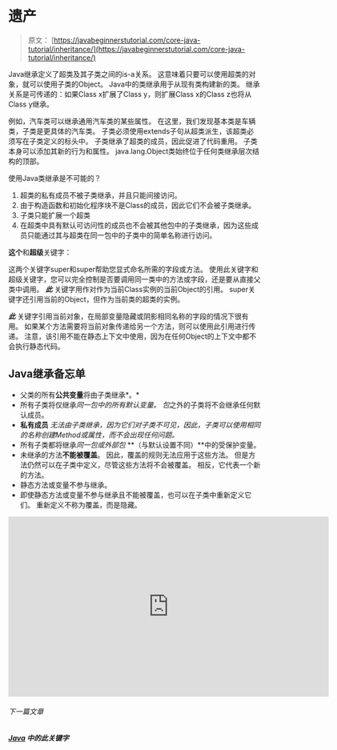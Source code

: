 # 遗产

> 原文： [https://javabeginnerstutorial.com/core-java-tutorial/inheritance/](https://javabeginnerstutorial.com/core-java-tutorial/inheritance/)

Java继承定义了超类及其子类之间的is-a关系。 这意味着只要可以使用超类的对象，就可以使用子类的Object。 Java中的类继承用于从现有类构建新的类。 继承关系是可传递的：如果Class x扩展了Class y，则扩展Class x的Class z也将从Class y继承。

例如，汽车类可以继承通用汽车类的某些属性。 在这里，我们发现基本类是车辆类，子类是更具体的汽车类。 子类必须使用extends子句从超类派生，该超类必须写在子类定义的标头中。 子类继承了超类的成员，因此促进了代码重用。 子类本身可以添加其新的行为和属性。 java.lang.Object类始终位于任何类继承层次结构的顶部。

使用Java类继承是不可能的？

1.  超类的私有成员不被子类继承，并且只能间接访问。
2.  由于构造函数和初始化程序块不是Class的成员，因此它们不会被子类继承。
3.  子类只能扩展一个超类
4.  在超类中具有默认可访问性的成员也不会被其他包中的子类继承，因为这些成员只能通过其与超类在同一包中的子类中的简单名称进行访问。

**这个**和**超级**关键字：

这两个关键字super和super帮助您显式命名所需的字段或方法。 使用此关键字和超级关键字，您可以完全控制是否要调用同一类中的方法或字段，还是要从直接父类中调用。 ***此*** 关键字用作对作为当前Class实例的当前Object的引用。 super关键字还引用当前的Object，但作为当前类的超类的实例。

***此*** 关键字引用当前对象，在局部变量隐藏或阴影相同名称的字段的情况下很有用。 如果某个方法需要将当前对象传递给另一个方法，则可以使用此引用进行传递。 注意，该引用不能在静态上下文中使用，因为在任何Object的上下文中都不会执行静态代码。

## Java继承备忘单

*   父类的所有**公共变量**将由子类继承*。*
*   所有子类将仅继承*同一包中的所有默认变量。 包*之外的子类将不会继承任何默认成员。
*   **私有成员** *无法由子类继承，因为它们对子类不可见，因此，子类可以使用相同的名称创建Method或属性，而不会出现任何问题。*
*   所有子类都将继承*同一包或外部包* **（与默认设置不同）**中的受保护变量。
*   未继承的方法**不能被覆盖**。 因此，覆盖的规则无法应用于这些方法。 但是方法仍然可以在子类中定义，尽管这些方法将不会被覆盖。 相反，它代表一个新的方法。
*   静态方法或变量不参与继承。
*   即使静态方法或变量不参与继承且不能被覆盖，也可以在子类中重新定义它们。 重新定义不称为覆盖，而是隐藏。

<noscript><iframe allow="accelerometer; autoplay; encrypted-media; gyroscope; picture-in-picture" allowfullscreen="" frameborder="0" height="360" src="https://www.youtube.com/embed/Oykbi03ipZs?start=1&amp;feature=oembed" title="Oops Concept - Inheritance" width="640"></iframe></noscript>

###### 下一篇文章

##### [Java](https://javabeginnerstutorial.com/core-java-tutorial/this-keyword-java/ "this keyword in Java") 中的此关键字